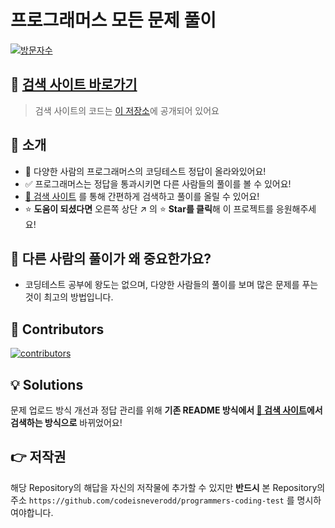 # 프로그래머스 모든 문제 풀이

[![방문자수](<https://hits.seeyoufarm.com/api/count/incr/badge.svg?url=https://github.com/codeisneverodd/programmers-coding-test&count_bg=%2379C83D&title_bg=%23555555&icon=&icon_color=%23E7E7E7&title=방문자수(Today/Total)&edge_flat=true>)](https://github.com/codeisneverodd)

## 🔎 [검색 사이트 바로가기](https://codeisneverodd.com/solution-pass)

> 검색 사이트의 코드는 [이 저장소](https://github.com/codeisneverodd/home)에 공개되어 있어요

## 👋 소개

- 🌱 다양한 사람의 프로그래머스의 코딩테스트 정답이 올라와있어요!
- ✅ 프로그래머스는 정답을 통과시키면 다른 사람들의 풀이를 볼 수 있어요!
- [🔎 검색 사이트](https://codeisneverodd.com/solution-pass) 를 통해 간편하게 검색하고 풀이를 올릴 수 있어요!
- ⭐ **도움이 되셨다면** 오른쪽 상단 ↗ 의 ⭐️ **Star를 클릭**해 이 프로젝트를 응원해주세요!

## 🤔 다른 사람의 풀이가 왜 중요한가요?

- 코딩테스트 공부에 왕도는 없으며, 다양한 사람들의 풀이를 보며 많은 문제를 푸는 것이 최고의 방법입니다.

## 🌟 Contributors

[![contributors](https://contrib.rocks/image?repo=codeisneverodd/programmers-coding-test)](https://github.com/codeisneverodd/programmers-coding-test/graphs/contributors)

## 💡 Solutions

문제 업로드 방식 개선과 정답 관리를 위해 **기존 README 방식에서 [🔎 검색 사이트](https://codeisneverodd.com/solution-pass)에서 검색하는 방식으로** 바뀌었어요!

## 👉 저작권

해당 Repository의 해답을 자신의 저작물에 추가할 수 있지만 **반드시** 본 Repository의
주소 `https://github.com/codeisneverodd/programmers-coding-test`
를 명시하여야합니다.
